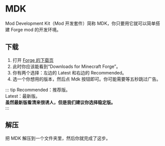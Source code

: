 # MDK

Mod Development Kit（Mod 开发套件）简称 MDK，你只要用它就可以简单搭建 Forge mod 的开发环境。

## 下载

  1. 打开 [Forge 的下载页](https://files.minecraftforge.net/)
  2. 此时你应该能看到“Downloads for Minecraft Forge”。
  3. 你有两个选择：左边的 Latest 和右边的 Recommended。
  4. 选一个你想用的版本，然后点 Mdk 按钮即可。你可能需要等五秒跳过广告。

::: tip
Recommended：推荐版。  
Latest：最新版。  
**虽然最新版看清来很诱人，但是我们建议你选择稳定版。**  
:::

## 解压

把 MDK 解压到一个文件夹里，然后你就完成了这步。